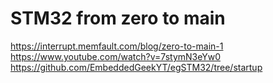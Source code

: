 # STM32 from zero to main

https://interrupt.memfault.com/blog/zero-to-main-1
https://www.youtube.com/watch?v=7stymN3eYw0
https://github.com/EmbeddedGeekYT/egSTM32/tree/startup